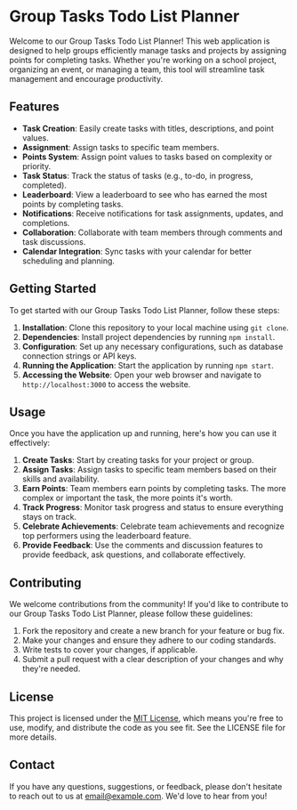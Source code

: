 # Group Tasks Todo List Planner

Welcome to our Group Tasks Todo List Planner! This web application is designed to help groups efficiently manage tasks and projects by assigning points for completing tasks. Whether you're working on a school project, organizing an event, or managing a team, this tool will streamline task management and encourage productivity.

## Features

- **Task Creation**: Easily create tasks with titles, descriptions, and point values.
- **Assignment**: Assign tasks to specific team members.
- **Points System**: Assign point values to tasks based on complexity or priority.
- **Task Status**: Track the status of tasks (e.g., to-do, in progress, completed).
- **Leaderboard**: View a leaderboard to see who has earned the most points by completing tasks.
- **Notifications**: Receive notifications for task assignments, updates, and completions.
- **Collaboration**: Collaborate with team members through comments and task discussions.
- **Calendar Integration**: Sync tasks with your calendar for better scheduling and planning.

## Getting Started

To get started with our Group Tasks Todo List Planner, follow these steps:

1. **Installation**: Clone this repository to your local machine using `git clone`.
2. **Dependencies**: Install project dependencies by running `npm install`.
3. **Configuration**: Set up any necessary configurations, such as database connection strings or API keys.
4. **Running the Application**: Start the application by running `npm start`.
5. **Accessing the Website**: Open your web browser and navigate to `http://localhost:3000` to access the website.

## Usage

Once you have the application up and running, here's how you can use it effectively:

1. **Create Tasks**: Start by creating tasks for your project or group.
2. **Assign Tasks**: Assign tasks to specific team members based on their skills and availability.
3. **Earn Points**: Team members earn points by completing tasks. The more complex or important the task, the more points it's worth.
4. **Track Progress**: Monitor task progress and status to ensure everything stays on track.
5. **Celebrate Achievements**: Celebrate team achievements and recognize top performers using the leaderboard feature.
6. **Provide Feedback**: Use the comments and discussion features to provide feedback, ask questions, and collaborate effectively.

## Contributing

We welcome contributions from the community! If you'd like to contribute to our Group Tasks Todo List Planner, please follow these guidelines:

1. Fork the repository and create a new branch for your feature or bug fix.
2. Make your changes and ensure they adhere to our coding standards.
3. Write tests to cover your changes, if applicable.
4. Submit a pull request with a clear description of your changes and why they're needed.

## License

This project is licensed under the [MIT License](LICENSE), which means you're free to use, modify, and distribute the code as you see fit. See the LICENSE file for more details.

## Contact

If you have any questions, suggestions, or feedback, please don't hesitate to reach out to us at [email@example.com](mailto:email@example.com). We'd love to hear from you!
